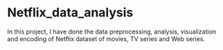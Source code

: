 # Netflix_data_analysis
In this project, I have done the data preprocessing, analysis, visualization and encoding of Netflix dataset of movies, TV series and Web series.
